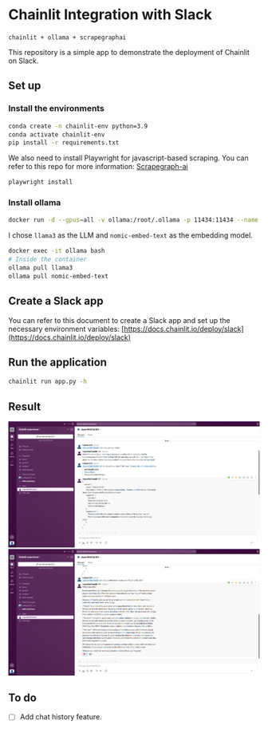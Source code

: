 # Chainlit Integration with Slack

`chainlit + ollama + scrapegraphai`

This repository is a simple app to demonstrate the deployment of Chainlit on Slack.

## Set up

### Install the environments

```bash
conda create -n chainlit-env python=3.9
conda activate chainlit-env
pip install -r requirements.txt
```

We also need to install Playwright for javascript-based scraping. You can refer to this repo for more information: [Scrapegraph-ai](https://github.com/VinciGit00/Scrapegraph-ai)

```bash
playwright install
```

### Install ollama

```bash
docker run -d --gpus=all -v ollama:/root/.ollama -p 11434:11434 --name ollama ollama/ollama
```

I chose `llama3` as the LLM and `nomic-embed-text` as the embedding model.

```bash
docker exec -it ollama bash
# Inside the container
ollama pull llama3
ollama pull nomic-embed-text
```

## Create a Slack app

You can refer to this document to create a Slack app and set up the necessary environment variables: [https://docs.chainlit.io/deploy/slack](https://docs.chainlit.io/deploy/slack)

## Run the application

```bash
chainlit run app.py -h
```

## Result

![WebScrape](assets/web-scrape.png)
![Chat](assets/chat.png)

## To do

- [ ] Add chat history feature.
